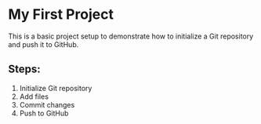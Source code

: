 # My First Project

This is a basic project setup to demonstrate how to initialize a Git repository and push it to GitHub.

## Steps:
1. Initialize Git repository
2. Add files
3. Commit changes
4. Push to GitHub
